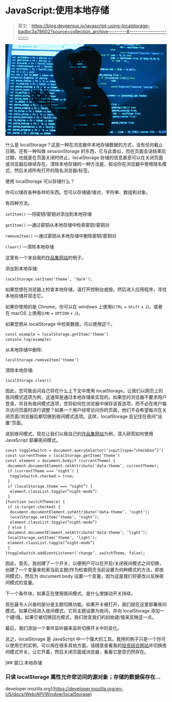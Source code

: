 # JavaScript:使用本地存储

> 原文：<https://blog.devgenius.io/javascript-using-localstorage-badbc3a78602?source=collection_archive---------8----------------------->

![](img/b21e832447d7cc3f3ba73fdaef197318.png)

什么是 localStorage？这是一种在浏览器中本地存储数据的方式，没有任何截止日期。还有一种叫做 sessionStorage 的东西，它与此类似，但在页面会话结束后过期，也就是在页面关闭时终止。localStorage 存储的信息甚至可以在关闭页面或浏览器后继续存在。清除本地存储的一种方法是，假设你在浏览器中使用隐名模式，然后关闭所有打开的隐名浏览器/标签。

使用 localStorage 可以存储什么？

你可以储存各种各样的东西。您可以存储键/值对、字符串、数组和对象。

有四种方法。

`setItem()` —将密钥/密钥对添加到本地存储

`getItem()` —通过密钥从本地存储中检索密钥/密钥对

`removeItem()` —通过密钥从本地存储中删除密钥/密钥对

`clear()` —清除本地存储

这里有一个来自我的[作品集网站](https://jonathanwong110.github.io/JonathanWongPortfolio)的例子。

添加到本地存储:

`localStorage.setItem(‘theme’, ‘dark’);`

如果您想在浏览器上检查本地存储，请打开控制台或按。然后进入应用程序，寻找本地存储并双击它。

如果你使用的是 Chrome，你可以在 windows 上使用(`CTRL` + `Shift` + `J`)，或者在 macOS 上使用(`CMD` + `OPTION` + `J`)。

如果您想从 localStorage 中检索数据，可以使用这个。

```
const example = localStorage.getItem(‘theme’)
console.log(example)
```

从本地存储中删除:

```
localStorage.removeItem(‘theme’)
```

清除本地存储:

```
localStorage.clear()
```

因此，您可能会问自己将在什么上下文中使用 localStorage。让我们以网页上的夜间模式选项为例，这通常是通过本地存储来实现的。如果您的浏览器不要求用户登录，并且有夜间模式选项，您将如何在浏览器中保存该首选项，而不必在用户每次访问页面时进行调整？如果一个用户经常访问你的页面，他们不会希望每次在关闭页面/浏览器后都切换到夜间模式选项。这样，localStorage 会记住在夜间“设置”页面。

说到夜间模式，现在让我们以我自己的[作品集网站](https://jonathanwong110.github.io/JonathanWongPortfolio)为例，深入研究如何使用 JavaScript 部署夜间模式。

```
const toggleSwitch = document.querySelector(‘input[type=”checkbox”]’)
const currentTheme = localStorage.getItem(‘theme’)
const element = document.bodyif (currentTheme) {
 document.documentElement.setAttribute(‘data-theme’, currentTheme);
 if (currentTheme === ‘night’) {
  toggleSwitch.checked = true;
 }
 if (localStorage.theme === “night”) {
  element.classList.toggle(“night-mode”)
 }
}function switchTheme(e) {
 if (e.target.checked) {
  document.documentElement.setAttribute(‘data-theme’, ‘night’);
  localStorage.setItem(‘theme’, ‘night’);
  element.classList.toggle(“night-mode”)
 } else {
 document.documentElement.setAttribute(‘data-theme’, ‘light’);
 localStorage.setItem(‘theme’, ‘light’);
 element.classList.toggle(“night-mode”)
 }
}toggleSwitch.addEventListener(‘change’, switchTheme, false);
```

因此，首先，我创建了一个开关，以便用户可以在开启/关闭夜间模式之间切换，创建了一个变量来检索当前主题(作为检查网页当前设置为何种模式的方法，即夜间模式)，然后为 document.body 设置一个变量，因为这是我们将更改以反映夜间模式的变量。

下一个条件块，如果正在使用夜间模式，是什么使拨动开关持续。

现在最令人兴奋的部分是主题切换功能。如果开关被打开，我们就在这里部署夜间模式。如果已经进入夜间模式，它将主题设置为夜间，并向 localStorage 添加一个键/值。如果它被切换回光模式，我们改变我们的初始键/值来反映这一点。

最后，我们添加一个事件监听器来监听切换开关中的变化。

总之，localStorage 是 JavaScript 中一个强大的工具。我用的例子只是一个你可以使用它的实例，可以用在很多其他方面。请随意查看我的[投资组合网站](https://jonathanwong110.github.io/JonathanWongPortfolio)并切换夜间模式开关。让它开着，然后关闭页面或浏览器，看看它是否仍然存在。

[](https://developer.mozilla.org/en-US/docs/Web/API/Window/localStorage) [## 窗口.本地存储

### 只读 localStorage 属性允许您访问的源对象；存储的数据保存在…

developer.mozilla.org](https://developer.mozilla.org/en-US/docs/Web/API/Window/localStorage)